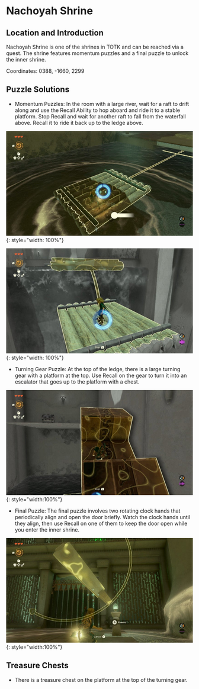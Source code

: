 # Nachoyah Shrine

## Location and Introduction
Nachoyah Shrine is one of the shrines in TOTK and can be reached via a quest. The shrine features momentum puzzles and a final puzzle to unlock the inner shrine.

Coordinates: 0388, -1660, 2299

## Puzzle Solutions
- Momentum Puzzles: In the room with a large river, wait for a raft to drift along and use the Recall Ability to hop aboard and ride it to a stable platform. Stop Recall and wait for another raft to fall from the waterfall above. Recall it to ride it back up to the ledge above.

![](../images/nachoya-00.jpg){: style="width: 100%"}

![](../images/nachoya-01.jpg){: style="width: 100%"}

- Turning Gear Puzzle: At the top of the ledge, there is a large turning gear with a platform at the top. Use Recall on the gear to turn it into an escalator that goes up to the platform with a chest.

![](../images/nachoya-02.jpg){: style="width:100%"}

- Final Puzzle: The final puzzle involves two rotating clock hands that periodically align and open the door briefly. Watch the clock hands until they align, then use Recall on one of them to keep the door open while you enter the inner shrine.

![](../images/nachoya-03.jpg){: style="width:100%"}
## Treasure Chests
- There is a treasure chest on the platform at the top of the turning gear.
